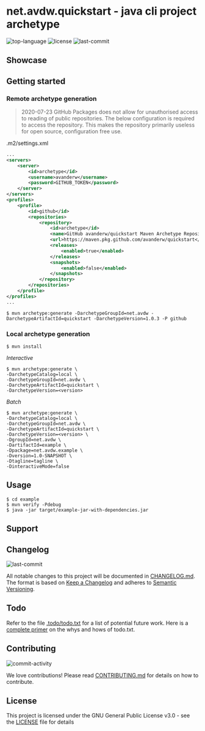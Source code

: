 # net.avdw.quickstart - java cli project archetype
![top-language](https://img.shields.io/github/languages/top/avanderw/quickstart)
![license](https://img.shields.io/github/license/avanderw/quickstart)
![last-commit](http://img.shields.io/github/last-commit/avanderw/quickstart/develop)

## Showcase

## Getting started

### Remote archetype generation
> 2020-07-23 GitHub Packages does not allow for unauthorised access to reading of public repositories. 
> The below configuration is required to access the repository.
> This makes the repository primarily useless for open source, configuration free use.  

.m2/settings.xml
```xml
...
<servers>
    <server>
        <id>archetype</id>
        <username>avanderw</username>
        <password>GITHUB_TOKEN</password>
    </server>
</servers>
<profiles>
    <profile>
        <id>github</id>
        <repositories>
            <repository>
                <id>archetype</id>
                <name>GitHub avanderw/quickstart Maven Archetype Repository</name>
                <url>https://maven.pkg.github.com/avanderw/quickstart</url>
                <releases>
                    <enabled>true</enabled>
                </releases>
                <snapshots>
                    <enabled>false</enabled>
                </snapshots>
            </repository>
        </repositories>
    </profile>
</profiles>
...
```

```shell script
$ mvn archetype:generate -DarchetypeGroupId=net.avdw -DarchetypeArtifactId=quickstart -DarchetypeVersion=1.0.3 -P github
```

### Local archetype generation

```shell script
$ mvn install
```

_Interactive_
```shell script
$ mvn archetype:generate \
-DarchetypeCatalog=local \
-DarchetypeGroupId=net.avdw \
-DarchetypeArtifactId=quickstart \
-DarchetypeVersion=<version>
```

_Batch_
```shell script
$ mvn archetype:generate \
-DarchetypeCatalog=local \
-DarchetypeGroupId=net.avdw \
-DarchetypeArtifactId=quickstart \
-DarchetypeVersion=<version> \
-DgroupId=net.avdw \
-DartifactId=example \
-Dpackage=net.avdw.example \
-Dversion=1.0-SNAPSHOT \
-Dtagline=tagline \
-DinteractiveMode=false
```

## Usage

```shell script
$ cd example
$ mvn verify -Pdebug
$ java -jar target/example-jar-with-dependencies.jar
```

## Support

## Changelog
![last-commit](https://img.shields.io/github/last-commit/avanderw/quickstart)

All notable changes to this project will be documented in [CHANGELOG.md](CHANGELOG.md). 
The format is based on [Keep a Changelog](https://keepachangelog.com/en/1.0.0/) 
and adheres to [Semantic Versioning](https://semver.org/spec/v2.0.0.html).

## Todo
Refer to the file [.todo/todo.txt](.todo/todo.txt) for a list of potential future work.
Here is a [complete primer](https://github.com/todotxt/todo.txt) on the whys and hows of todo.txt.

## Contributing
![commit-activity](https://img.shields.io/github/commit-activity/y/avanderw/quickstart)

We love contributions! Please read [CONTRIBUTING.md](CONTRIBUTING.md) for details on how to contribute.

## License 
This project is licensed under the GNU General Public License v3.0 - see the [LICENSE](LICENSE) file for details
